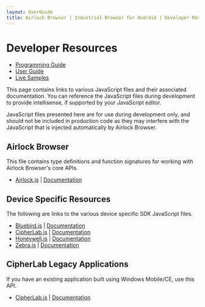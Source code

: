 ```yaml
---
layout: UserGuide
title: Airlock Browser | Industrial Browser for Android | Developer Resources
---
```

# Developer Resources

* [Programming Guide](../../UserGuides/V2/ProgrammingGuide)
* [User Guide](../../UserGuides/V2/)
* [Live Samples](Samples)

This page contains links to various JavaScript files and their associated documentation.
You can reference the JavaScript files during development to provide intellisense,
if supported by your JavaScript editor.

JavaScript files presented here are for use during development only, and should not
be included in production code as they may interfere with the JavaScript that is injected
automatically by Airlock Browser.

## Airlock Browser

This file contains type definitions and function signatures for working with Airlock Browser's
core APIs.

* <a href="JavaScript/Airlock/Airlock.js" download>Airlock.js</a> \| [Documentation](JSDoc/Airlock/)

## Device Specific Resources

The following are links to the various device specific SDK JavaScript files.

* <a href="JavaScript/Sdks/Bluebird.js" download>Bluebird.js</a> \| [Documentation](JSDoc/Sdks/Bluebird/)
* <a href="JavaScript/Sdks/CipherLab.js" download>CipherLab.js</a> \| [Documentation](JSDoc/Sdks/CipherLab/)
* <a href="JavaScript/Sdks/Honeywell.js" download>Honeywell.js</a> \| [Documentation](JSDoc/Sdks/Honeywell/)
* <a href="JavaScript/Sdks/Zebra.js" download>Zebra.js</a> \| [Documentation](JSDoc/Sdks/Zebra/)

## CipherLab Legacy Applications

If you have an existing application built using Windows Mobile/CE,
use this API.

* <a href="JavaScript/CipherLab/CipherLab.js" download>CipherLab.js</a> \| [Documentation](JSDoc/CipherLab/)
